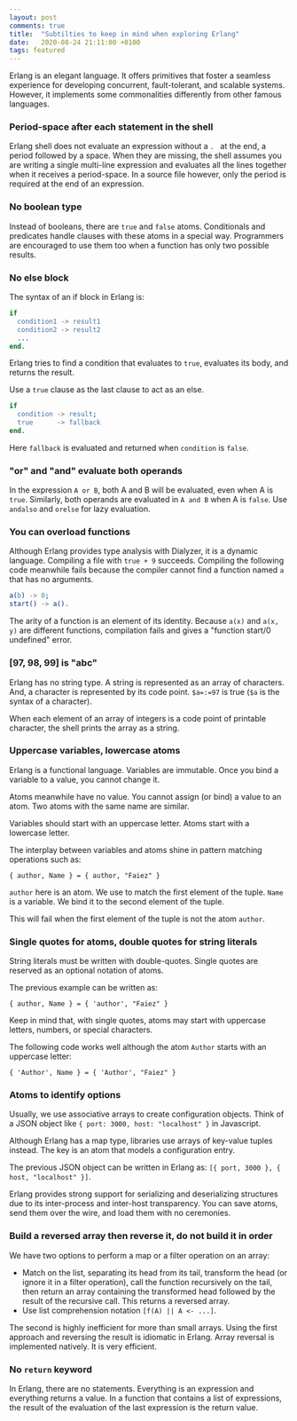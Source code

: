 ```yaml
---
layout: post
comments: true
title:  "Subtilties to keep in mind when exploring Erlang"
date:   2020-08-24 21:11:00 +0100
tags: featured
---
```


Erlang is an elegant language. It offers primitives that foster a seamless experience
for developing concurrent, fault-tolerant, and scalable systems.
However, it implements some commonalities differently from other famous languages.

### Period-space after each statement in the shell
Erlang shell does not evaluate an expression without a `. ` at the end,
a period followed by a space.
When they are missing, the shell assumes you are writing a single multi-line expression
and evaluates all the lines together when it receives a period-space.
In a source file however, only the period is required at the end of an expression.

### No boolean type
Instead of booleans, there are `true` and `false` atoms.
Conditionals and predicates handle clauses with these atoms in a special way.
Programmers are encouraged to use them too when a function has only two possible results.

### No else block
The syntax of an if block in Erlang is:
```erlang
if
  condition1 -> result1
  condition2 -> result2
  ...
end. 
```
Erlang tries to find a condition that evaluates to `true`, evaluates its body,
and returns the result.

Use a `true` clause as the last clause to act as an else.
```erlang
if
  condition -> result;
  true      -> fallback
end. 
```
Here `fallback` is evaluated and returned when `condition` is `false`.

### "or" and "and" evaluate both operands
In the expression `A or B`, both A and B will be evaluated, even when A is `true`.
Similarly, both operands are evaluated in `A and B` when A is `false`.
Use `andalso` and `orelse` for lazy evaluation.

### You can overload functions
Although Erlang provides type analysis with Dialyzer, it is a dynamic language.
Compiling a file with `true + 9` succeeds.
Compiling the following code meanwhile fails because the compiler cannot find
a function named `a` that has no arguments.
```erlang
a(b) -> 0;
start() -> a(). 
```
The arity of a function is an element of its identity.
Because `a(x)` and `a(x, y)` are different functions,
compilation fails and gives a "function start/0 undefined" error.

### [97, 98, 99] is "abc"
Erlang has no string type. A string is represented as an array of characters.
And, a character is represented by its code point.
`$a=:=97` is true (`$a` is the syntax of a character).

When each element of an array of integers is a code point of printable character,
the shell prints the array as a string.

### Uppercase variables, lowercase atoms
Erlang is a functional language. Variables are immutable.
Once you bind a variable to a value, you cannot change it.

Atoms meanwhile have no value.
You cannot assign (or bind) a value to an atom.
Two atoms with the same name are similar.

Variables should start with an uppercase letter.
Atoms start with a lowercase letter.

The interplay between variables and atoms shine in pattern matching operations such as:
```
{ author, Name } = { author, "Faiez" }
```

`author` here is an atom. We use to match the first element of the tuple.
`Name` is a variable. We bind it to the second element of the tuple.

This will fail when the first element of the tuple is not the atom `author`.

### Single quotes for atoms, double quotes for string literals
String literals must be written with double-quotes.
Single quotes are reserved as an optional notation of atoms.

The previous example can be written as:
```
{ author, Name } = { 'author', "Faiez" }
```

Keep in mind that, with single quotes, atoms may start with uppercase letters,
numbers, or special characters.

The following code works well although the atom `Author` starts with an uppercase letter:
```
{ 'Author', Name } = { 'Author', "Faiez" }
```

### Atoms to identify options
Usually, we use associative arrays to create configuration objects.
Think of a JSON object like `{ port: 3000, host: "localhost" }` in Javascript.

Although Erlang has a map type, libraries use arrays of key-value tuples instead.
The key is an atom that models a configuration entry.

The previous JSON object can be written in Erlang as:
`[{ port, 3000 }, { host, "localhost" }]`.

Erlang provides strong support for serializing and deserializing structures due to its
inter-process and inter-host transparency.
You can save atoms, send them over the wire, and load them with no ceremonies.

### Build a reversed array then reverse it, do not build it in order
We have two options to perform a map or a filter operation on an array:
  * Match on the list, separating its head from its tail,
    transform the head (or ignore it in a filter operation),
    call the function recursively on the tail,
    then return an array containing the transformed head followed by the result
    of the recursive call.
    This returns a reversed array.
  * Use list comprehension notation `[f(A) || A <- ...]`.

The second is highly inefficient for more than small arrays.
Using the first approach and reversing the result is idiomatic in Erlang.
Array reversal is implemented natively. It is very efficient.

### No `return` keyword
In Erlang, there are no statements. Everything is an expression and everything
returns a value.
In a function that contains a list of expressions, the result of the evaluation of
the last expression is the return value.
